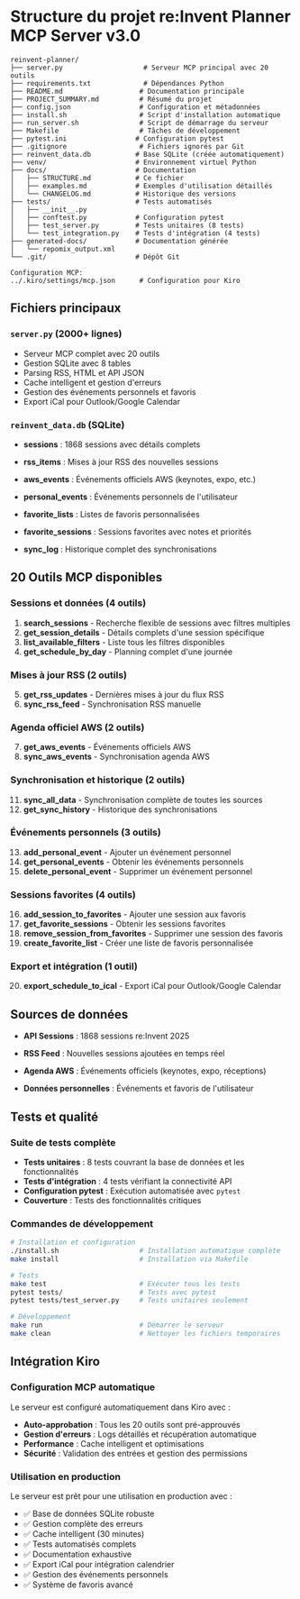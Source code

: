 # Structure du projet re:Invent Planner MCP Server v3.0

```text
reinvent-planner/
├── server.py                    # Serveur MCP principal avec 20 outils
├── requirements.txt             # Dépendances Python
├── README.md                   # Documentation principale
├── PROJECT_SUMMARY.md          # Résumé du projet
├── config.json                 # Configuration et métadonnées
├── install.sh                  # Script d'installation automatique
├── run_server.sh               # Script de démarrage du serveur
├── Makefile                    # Tâches de développement
├── pytest.ini                 # Configuration pytest
├── .gitignore                  # Fichiers ignorés par Git
├── reinvent_data.db           # Base SQLite (créée automatiquement)
├── venv/                      # Environnement virtuel Python
├── docs/                      # Documentation
│   ├── STRUCTURE.md           # Ce fichier
│   ├── examples.md            # Exemples d'utilisation détaillés
│   └── CHANGELOG.md           # Historique des versions
├── tests/                     # Tests automatisés
│   ├── __init__.py
│   ├── conftest.py            # Configuration pytest
│   ├── test_server.py         # Tests unitaires (8 tests)
│   └── test_integration.py    # Tests d'intégration (4 tests)
├── generated-docs/            # Documentation générée
│   └── repomix_output.xml
└── .git/                      # Dépôt Git

Configuration MCP:
../.kiro/settings/mcp.json      # Configuration pour Kiro
```

## Fichiers principaux

### `server.py` (2000+ lignes)

- Serveur MCP complet avec 20 outils
- Gestion SQLite avec 8 tables
- Parsing RSS, HTML et API JSON
- Cache intelligent et gestion d'erreurs
- Gestion des événements personnels et favoris
- Export iCal pour Outlook/Google Calendar

### `reinvent_data.db` (SQLite)

- **sessions** : 1868 sessions avec détails complets
- **rss_items** : Mises à jour RSS des nouvelles sessions
- **aws_events** : Événements officiels AWS (keynotes, expo, etc.)

- **personal_events** : Événements personnels de l'utilisateur
- **favorite_lists** : Listes de favoris personnalisées
- **favorite_sessions** : Sessions favorites avec notes et priorités
- **sync_log** : Historique complet des synchronisations

## 20 Outils MCP disponibles

### Sessions et données (4 outils)

1. **search_sessions** - Recherche flexible de sessions avec filtres multiples
2. **get_session_details** - Détails complets d'une session spécifique
3. **list_available_filters** - Liste tous les filtres disponibles
4. **get_schedule_by_day** - Planning complet d'une journée

### Mises à jour RSS (2 outils)

5. **get_rss_updates** - Dernières mises à jour du flux RSS
6. **sync_rss_feed** - Synchronisation RSS manuelle

### Agenda officiel AWS (2 outils)

7. **get_aws_events** - Événements officiels AWS
8. **sync_aws_events** - Synchronisation agenda AWS

### Synchronisation et historique (2 outils)

11. **sync_all_data** - Synchronisation complète de toutes les sources
12. **get_sync_history** - Historique des synchronisations

### Événements personnels (3 outils)

13. **add_personal_event** - Ajouter un événement personnel
14. **get_personal_events** - Obtenir les événements personnels
15. **delete_personal_event** - Supprimer un événement personnel

### Sessions favorites (4 outils)

16. **add_session_to_favorites** - Ajouter une session aux favoris
17. **get_favorite_sessions** - Obtenir les sessions favorites
18. **remove_session_from_favorites** - Supprimer une session des favoris
19. **create_favorite_list** - Créer une liste de favoris personnalisée

### Export et intégration (1 outil)

20. **export_schedule_to_ical** - Export iCal pour Outlook/Google Calendar

## Sources de données

- **API Sessions** : 1868 sessions re:Invent 2025
- **RSS Feed** : Nouvelles sessions ajoutées en temps réel
- **Agenda AWS** : Événements officiels (keynotes, expo, réceptions)

- **Données personnelles** : Événements et favoris de l'utilisateur

## Tests et qualité

### Suite de tests complète

- **Tests unitaires** : 8 tests couvrant la base de données et les fonctionnalités
- **Tests d'intégration** : 4 tests vérifiant la connectivité API
- **Configuration pytest** : Exécution automatisée avec `pytest`
- **Couverture** : Tests des fonctionnalités critiques

### Commandes de développement

```bash
# Installation et configuration
./install.sh                    # Installation automatique complète
make install                    # Installation via Makefile

# Tests
make test                       # Exécuter tous les tests
pytest tests/                   # Tests avec pytest
pytest tests/test_server.py     # Tests unitaires seulement

# Développement
make run                        # Démarrer le serveur
make clean                      # Nettoyer les fichiers temporaires
```

## Intégration Kiro

### Configuration MCP automatique

Le serveur est configuré automatiquement dans Kiro avec :

- **Auto-approbation** : Tous les 20 outils sont pré-approuvés
- **Gestion d'erreurs** : Logs détaillés et récupération automatique
- **Performance** : Cache intelligent et optimisations
- **Sécurité** : Validation des entrées et gestion des permissions

### Utilisation en production

Le serveur est prêt pour une utilisation en production avec :

- ✅ Base de données SQLite robuste
- ✅ Gestion complète des erreurs
- ✅ Cache intelligent (30 minutes)
- ✅ Tests automatisés complets
- ✅ Documentation exhaustive
- ✅ Export iCal pour intégration calendrier
- ✅ Gestion des événements personnels
- ✅ Système de favoris avancé